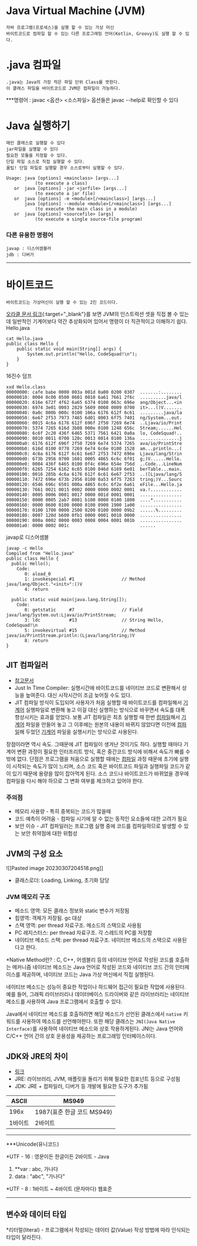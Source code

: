 
# Java Virtual Machine (JVM)

	자바 프로그램(프로세스)을 실행 할 수 있는 가상 머신
	바이트코드로 컴파일 할 수 있는 다른 프로그래밍 언어(Kotlin, Groovy)도 실행 할 수 있다.


# .java 컴파일

	.java는 Java의 가장 작은 파일 단위 Class를 뜻한다.
	이 클래스 파일을 바이트코드로 JVM은 컴파일이 가능하다.

***명령어 : javac <옵션> <소스파일>
옵션들은 javac --help로 확인할 수 있다

# Java 실행하기
	메인 클래스로 실행할 수 있다
	jar파일을 실행할 수 있다
	필요한 모듈을 지정할 수 있다.
	단일 파일 소스로 직접 실행할 수 있다.
	꿀팁! 단일 파일로 실행할 경우 소스로부터 실행할 수 있다.

```null
Usage: java [options] <mainclass> [args...]
           (to execute a class)
   or  java [options] -jar <jarfile> [args...]
           (to execute a jar file)
   or  java [options] -m <module>[/<mainclass>] [args...]
       java [options] --module <module>[/<mainclass>] [args...]
           (to execute the main class in a module)
   or  java [options] <sourcefile> [args]
           (to execute a single source-file program)
```

### 다른 유용한 명령어
	javap : 디스어셈블러
	jdb : 디버거

---

# 바이트코드

	바이트코드는 가상머신이 실행 할 수 있는 2진 코드이다.
[오라클 문서 링크](https://docs.oracle.com/javase/specs/jvms/se7/html/jvms-6.html){:target="_blank"}를 보면 JVM의 인스트럭션 셋을 직접 볼 수 있는데 일반적인 기계어보다 약간 추상화되어 있어서 명령이 더 직관적이고 이해하기 쉽다.
Hello.java

```null
cat Hello.java
public class Hello {
	public static void main(String[] args) {
		System.out.println("Hello, CodeSquad!\n");
	}
}
```

16진수 덤프

```null
xxd Hello.class
00000000: cafe babe 0000 003a 001d 0a00 0200 0307  .......:........
00000010: 0004 0c00 0500 0601 0010 6a61 7661 2f6c  ..........java/l
00000020: 616e 672f 4f62 6a65 6374 0100 063c 696e  ang/Object...<in
00000030: 6974 3e01 0003 2829 5609 0008 0009 0700  it>...()V.......
00000040: 0a0c 000b 000c 0100 106a 6176 612f 6c61  .........java/la
00000050: 6e67 2f53 7973 7465 6d01 0003 6f75 7401  ng/System...out.
00000060: 0015 4c6a 6176 612f 696f 2f50 7269 6e74  ..Ljava/io/Print
00000070: 5374 7265 616d 3b08 000e 0100 1248 656c  Stream;......Hel
00000080: 6c6f 2c20 436f 6465 5371 7561 6421 0a0a  lo, CodeSquad!..
00000090: 0010 0011 0700 120c 0013 0014 0100 136a  ...............j
000000a0: 6176 612f 696f 2f50 7269 6e74 5374 7265  ava/io/PrintStre
000000b0: 616d 0100 0770 7269 6e74 6c6e 0100 1528  am...println...(
000000c0: 4c6a 6176 612f 6c61 6e67 2f53 7472 696e  Ljava/lang/Strin
000000d0: 673b 2956 0700 1601 0005 4865 6c6c 6f01  g;)V......Hello.
000000e0: 0004 436f 6465 0100 0f4c 696e 654e 756d  ..Code...LineNum
000000f0: 6265 7254 6162 6c65 0100 046d 6169 6e01  berTable...main.
00000100: 0016 285b 4c6a 6176 612f 6c61 6e67 2f53  ..([Ljava/lang/S
00000110: 7472 696e 673b 2956 0100 0a53 6f75 7263  tring;)V...Sourc
00000120: 6546 696c 6501 000a 4865 6c6c 6f2e 6a61  eFile...Hello.ja
00000130: 7661 0021 0015 0002 0000 0000 0002 0001  va.!............
00000140: 0005 0006 0001 0017 0000 001d 0001 0001  ................
00000150: 0000 0005 2ab7 0001 b100 0000 0100 1800  ....*...........
00000160: 0000 0600 0100 0000 0100 0900 1900 1a00  ................
00000170: 0100 1700 0000 2500 0200 0100 0000 09b2  ......%.........
00000180: 0007 120d b600 0fb1 0000 0001 0018 0000  ................
00000190: 000a 0002 0000 0003 0008 0004 0001 001b  ................
000001a0: 0000 0002 001c                           ......
```

javap로 디스어셈블

```null
javap -c Hello
Compiled from "Hello.java"
public class Hello {
  public Hello();
    Code:
       0: aload_0
       1: invokespecial #1                  // Method java/lang/Object."<init>":()V
       4: return

  public static void main(java.lang.String[]);
    Code:
       0: getstatic     #7                  // Field java/lang/System.out:Ljava/io/PrintStream;
       3: ldc           #13                 // String Hello, CodeSquad!\n
       5: invokevirtual #15                 // Method java/io/PrintStream.println:(Ljava/lang/String;)V
       8: return
}
```

## JIT 컴파일러

-   [참고문서](https://docs.oracle.com/en/java/javase/14/vm/java-hotspot-virtual-machine-performance-enhancements.html#GUID-1D9B26AD-8E0A-4771-90DA-A81A2C1F5B55)
-   Just In Time Compiler: 실행시간에 바이트코드를 네이티브 코드로 변환해서 성능을 높여준다. 대신 시작시간이 조금 늦어질 수도 있다.
-  JIT 컴파일 방식이 도입되어 사용자가 처음 실행할 때 바이트코드를 컴파일해서 [기계어](https://www.newiki.net/w/index.php?title=%EA%B8%B0%EA%B3%84%EC%96%B4&action=edit&redlink=1 "기계어 (없는 문서)") 실행파일로 변환해 놓고 이걸 대신 실행하는 방식으로 바꾸면서 속도를 대폭 향상시키는 효과를 얻었다. 보통 JIT 컴파일은 최초 실행할 때 한번 [컴파일](https://www.newiki.net/wiki/%EC%BB%B4%ED%8C%8C%EC%9D%BC "컴파일")해서 [기계어](https://www.newiki.net/w/index.php?title=%EA%B8%B0%EA%B3%84%EC%96%B4&action=edit&redlink=1 "기계어 (없는 문서)") 파일을 만들어 놓고 그 이후에는 원본의 내용이 바뀌지 않았다면 이전에 [컴파일](https://www.newiki.net/wiki/%EC%BB%B4%ED%8C%8C%EC%9D%BC "컴파일")해 두었던 [기계어](https://www.newiki.net/w/index.php?title=%EA%B8%B0%EA%B3%84%EC%96%B4&action=edit&redlink=1 "기계어 (없는 문서)") 파일을 실행시키는 방식으로 사용된다.

장점이라면 역시 속도. 그때문에 JIT 컴파일이 생겨난 것이기도 하다. 실행할 때마다 기계어 변환 과정이 필요한 인터프리트 방식, 혹은 중간코드 방식에 비해서 속도가 빠를 수밖에 없다. 단점은 프로그램을 처음으로 실행할 때에는 [컴파일](https://www.newiki.net/wiki/%EC%BB%B4%ED%8C%8C%EC%9D%BC "컴파일") 과정 때문에 초기에 실행이 시작되는 속도가 많이 느리며, 소스 코드 혹은 바이트코드 파일과 실행파일 코드가 같이 있기 때문에 용량을 많이 잡아먹게 된다. 소스 코드나 바이트코드가 바뀌었을 경우에 컴파일을 다시 해야 하므로 그 변화 여부를 체크하고 있어야 한다.

### 주의점
- 메모리 사용량 - 특히 중복되는 코드가 많을때
- 코드 예측이 어려움 - 컴파일 시기에 알 수 없는 동적인 요소들에 대한 고려가 필요
- 보안 이슈 - JIT 컴파일러는 프로그램 실행 중에 코드를 컴파일하므로 발생할 수 있는 보안 취약점에 대한 위험성




## JVM의 구성 요소
![[Pasted image 20230307204518.png]]
-   클래스로더: Loading, Linking, 초기화 담당

### JVM 메모리 구조

-   메소드 영역: 모든 클래스 정보와 static 변수가 저장됨
-   힙영역: 객체가 저장됨. gc 대상
-   스택 영역: per thread 자료구조. 메소드의 스택으로 사용됨
-   PC 레지스터스: per thread 자료구조. 각 스레드의 PC를 저장함
-   네이티브 메소드 스택: per thread 자료구조. 네이티브 메소드의 스택으로 사용된다고 한다.

*Native Method란? : C, C++, 어셈블리 등의 네이티브 언어로 작성된 코드를 호출하는 메커니즘
네이티브 메소드는 Java 언어로 작성된 코드와 네이티브 코드 간의 인터페이스를 제공하며, 네이티브 코드는 Java 가상 머신에서 직접 실행된다.

네이티브 메소드는 성능이 중요한 작업이나 하드웨어 접근이 필요한 작업에 사용된다. 예를 들어, 그래픽 라이브러리나 데이터베이스 드라이버와 같은 라이브러리는 네이티브 메소드를 사용하여 Java 프로그램에서 호출할 수 있다.

Java에서 네이티브 메소드를 호출하려면 해당 메소드가 선언된 클래스에서 `native` 키워드를 사용하여 메소드를 선언해야한다. 또한 해당 클래스는 `JNI(Java Native Interface)`를 사용하여 네이티브 메소드와 상호 작용하게된다. 
JNI는 Java 언어와 C/C++ 언어 간의 상호 운용성을 제공하는 프로그래밍 인터페이스이다.



## JDK와 JRE의 차이

-   [링크](https://stackoverflow.com/questions/1906445/what-is-the-difference-between-jdk-and-jre)
-   JRE: 라이브러리, JVM, 애플릿을 돌리기 위해 필요한 컴포넌트 등으로 구성됨
-   JDK: JRE + 컴파일러, 디버거 등 개발에 필요한 도구가 추가됨



|ASCII|MS949|
|------|-------|
|196x|1987(표준 한글 코드 MS949)|
|1바이트| 2바이트|

---
***Unicode(유니코드)

*UTF - 16 : 영문이든 한글이든 2바이트 - Java
1. **var : abc, 가나다 
2. data : "abc", "가나다"

*UTF - 8 : 1바이트 ~ 4바이트 (문자마다) 웹표준

---

## 변수와 데이터 타입

*리터럴(literal) - 프로그램에서 작성되는 데이터 값(Value) 
작성 방법에 따라 인식되는 타입이 달라진다.
        
